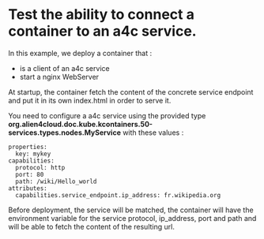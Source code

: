 # Test the ability to connect a container to an a4c service.

In this example, we deploy a container that :
* is a client of an a4c service
* start a nginx WebServer

At startup, the container fetch the content of the concrete service endpoint and put it in its own index.html in order to serve it.

You need to configure a a4c service using the provided type **org.alien4cloud.doc.kube.kcontainers.50-services.types.nodes.MyService** with these values :

```
properties:
  key: mykey
capabilities:
  protocol: http
  port: 80
  path: /wiki/Hello_world
attributes:
  capabilities.service_endpoint.ip_address: fr.wikipedia.org
```

Before deployment, the service will be matched, the container will have the environment variable for the service protocol, ip_address, port and path and will be able to fetch the content of the resulting url.
